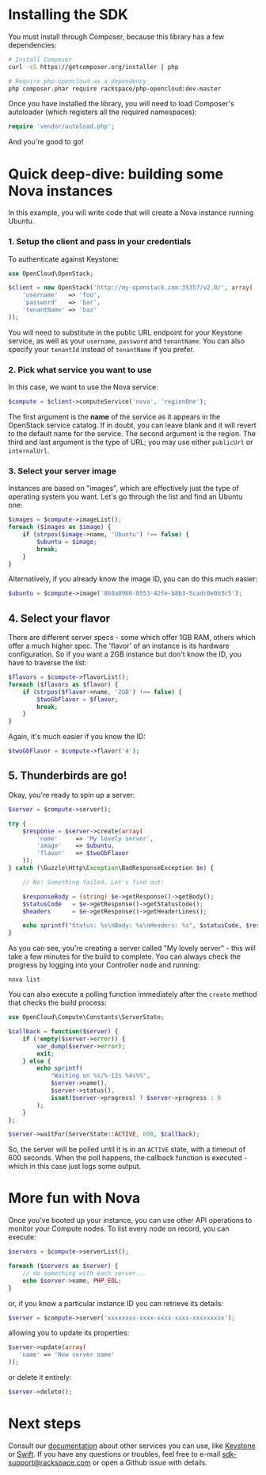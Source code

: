# Installing the SDK

You must install through Composer, because this library has a few dependencies:

```bash
# Install Composer
curl -sS https://getcomposer.org/installer | php

# Require php-opencloud as a dependency
php composer.phar require rackspace/php-opencloud:dev-master
```

Once you have installed the library, you will need to load Composer's autoloader (which registers all the required
namespaces):

```php
require 'vendor/autoload.php';
```

And you're good to go!

# Quick deep-dive: building some Nova instances

In this example, you will write code that will create a Nova instance running Ubuntu.

### 1. Setup the client and pass in your credentials

To authenticate against Keystone:

```php
use OpenCloud\OpenStack;

$client = new OpenStack('http://my-openstack.com:35357/v2.0/', array(
    'username'   => 'foo',
    'password'   => 'bar',
    'tenantName' => 'baz'
));
```

You will need to substitute in the public URL endpoint for your Keystone service, as well as your `username`, `password`
and `tenantName`. You can also specify your `tenantId` instead of `tenantName` if you prefer.

### 2. Pick what service you want to use

In this case, we want to use the Nova service:

```php
$compute = $client->computeService('nova', 'regionOne');
```

The first argument is the __name__ of the service as it appears in the OpenStack service catalog. If in doubt, you can
leave blank and it will revert to the default name for the service. The second argument is the region. The third and
last argument is the type of URL; you may use either `publicUrl` or `internalUrl`.

### 3. Select your server image

Instances are based on "images", which are effectively just the type of operating system you want. Let's go through the
list and find an Ubuntu one:

```php
$images = $compute->imageList();
foreach ($images as $image) {
    if (strpos($image->name, 'Ubuntu') !== false) {
        $ubuntu = $image;
        break;
    }
}
```

Alternatively, if you already know the image ID, you can do this much easier:

```php
$ubuntu = $compute->image('868a0966-0553-42fe-b8b3-5cadc0e0b3c5');
```

## 4. Select your flavor

There are different server specs - some which offer 1GB RAM, others which offer a much higher spec. The 'flavor' of an
instance is its hardware configuration. So if you want a 2GB instance but don't know the ID, you have to traverse the list:

```php
$flavors = $compute->flavorList();
foreach ($flavors as $flavor) {
    if (strpos($flavor->name, '2GB') !== false) {
        $twoGbFlavor = $flavor;
        break;
    }
}
```

Again, it's much easier if you know the ID:

```php
$twoGbFlavor = $compute->flavor('4');
```

## 5. Thunderbirds are go!

Okay, you're ready to spin up a server:

```php
$server = $compute->server();

try {
    $response = $server->create(array(
        'name'     => 'My lovely server',
        'image'    => $ubuntu,
        'flavor'   => $twoGbFlavor
    ));
} catch (\Guzzle\Http\Exception\BadResponseException $e) {

    // No! Something failed. Let's find out:

    $responseBody = (string) $e->getResponse()->getBody();
    $statusCode   = $e->getResponse()->getStatusCode();
    $headers      = $e->getResponse()->getHeaderLines();

    echo sprintf("Status: %s\nBody: %s\nHeaders: %s", $statusCode, $responseBody, implode(', ', $headers));
}
```

As you can see, you're creating a server called "My lovely server" - this will take a few minutes for the build to
complete. You can always check the progress by logging into your Controller node and running:

`nova list`

You can also execute a polling function immediately after the `create` method that checks the build process:

```php
use OpenCloud\Compute\Constants\ServerState;

$callback = function($server) {
    if (!empty($server->error)) {
        var_dump($server->error);
        exit;
    } else {
        echo sprintf(
            "Waiting on %s/%-12s %4s%%",
            $server->name(),
            $server->status(),
            isset($server->progress) ? $server->progress : 0
        );
    }
};

$server->waitFor(ServerState::ACTIVE, 600, $callback);
```
So, the server will be polled until it is in an `ACTIVE` state, with a timeout of 600 seconds. When the poll happens, the
callback function is executed - which in this case just logs some output.

# More fun with Nova

Once you've booted up your instance, you can use other API operations to monitor your Compute nodes. To list every
node on record, you can execute:

```php
$servers = $compute->serverList();

foreach ($servers as $server) {
    // do something with each server...
    echo $server->name, PHP_EOL;
}
```

or, if you know a particular instance ID you can retrieve its details:

```php
$server = $compute->server('xxxxxxxx-xxxx-xxxx-xxxx-xxxxxxxxx');
```

allowing you to update its properties:

```php
$server->update(array(
   'name' => 'New server name'
));
```

or delete it entirely:

```php
$server->delete();
```

# Next steps

Consult our [documentation](https://github.com/rackspace/php-opencloud/tree/master/docs/userguide) about other services
you can use, like [Keystone](https://github.com/rackspace/php-opencloud/tree/master/docs/userguide/Identity) or
[Swift](https://github.com/rackspace/php-opencloud/tree/master/docs/userguide/ObjectStore). If you have any questions or
troubles, feel free to e-mail sdk-support@rackspace.com or open a Github issue with details.